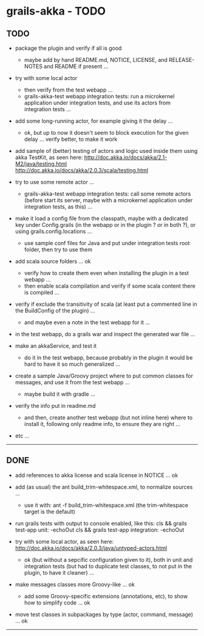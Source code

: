 grails-akka - TODO
==================

TODO
----

- package the plugin and verify if all is good
	+ maybe add by hand README.md, NOTICE, LICENSE, and RELEASE-NOTES and README if present ...


- try with some local actor
    + then verify from the test webapp ...
    + grails-akka-test webapp integration tests: 
	  run a microkernel application under integration tests, and use its actors from integration tests ...

- add some long-running actor, for example giving it the delay ...
	+ ok, but up to now it doesn't seem to block execution for the given delay ... verify better, to make it work

- add sample of (better) testing of actors and logic used inside them using akka TestKit, as seen here:
  http://doc.akka.io/docs/akka/2.1-M2/java/testing.html
  http://doc.akka.io/docs/akka/2.0.3/scala/testing.html
  

- try to use some remote actor ... 
    + grails-akka-test webapp integration tests: 
      call some remote actors (before start its server, maybe with a microkernel application under integration tests, as this) ...

- make it load a config file from the classpath, 
  maybe with a dedicated key under Config.grails (in the webapp or in the plugin ? or in both ?), or using grails.config.locations ...
	+ use sample conf files for Java and put under integration tests root folder, then try to use them


- add scala source folders ... ok
    + verify how to create them even when installing the plugin in a test webapp ...
    + then enable scala compilation and verify if some scala content there is compiled ...

- verify if exclude the transitivity of scala (at least put a commented line in the BuildConfig of the  plugin) ...
	+ and maybe even a note in the test webapp for it ...


- in the test webapp, do a grails war and inspect the generated war file ...

- make an akkaService, and test it
	+ do it in the test webapp, because probably in the plugin it would be hard to have it so much generalized ...

- create a sample Java/Groovy project where to put common classes for messages, and use it from the test webapp ...
    + maybe build it with gradle ...


- verify the info put in readme.md
	+ and then, create another test webapp (but not inline here) where to install it, following only readme info, to ensure they are right ...


- etc ...

---------------


DONE
----

- add references to akka license and scala license in NOTICE ... ok

- add (as usual) the ant build_trim-whitespace.xml, to normalize sources ...
	+ use it with: ant -f build_trim-whitespace.xml
	  (the trim-whitespace target is the default)

- run grails tests with output to console enabled, like this:
cls && grails test-app unit: -echoOut
cls && grails test-app integration: -echoOut

- try with some local actor, as seen here: http://doc.akka.io/docs/akka/2.0.3/java/untyped-actors.html
	+ ok (but without a sepcific configuration given to it), 
	  both in unit and integration tests (but had to duplicate test classes, to not put in the plugin, to have it cleaner) ...

- make messages classes more Groovy-like ... ok
	+ add some Groovy-specific extensions (annotations, etc), to show how to simplify code ... ok

- move test classes in subpackages by type (actor, command, message) ... ok


---------------
